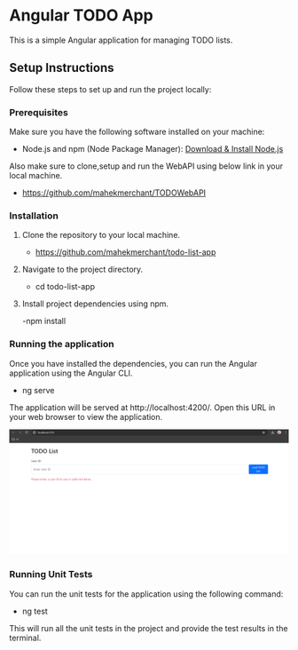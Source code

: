 # Angular TODO App

This is a simple Angular application for managing TODO lists.

## Setup Instructions

Follow these steps to set up and run the project locally:

### Prerequisites

Make sure you have the following software installed on your machine:

- Node.js and npm (Node Package Manager): [Download & Install Node.js](https://nodejs.org)

Also make sure to clone,setup and run the WebAPI using below link in your local machine.

- https://github.com/mahekmerchant/TODOWebAPI

### Installation

1. Clone the repository to your local machine.

   - https://github.com/mahekmerchant/todo-list-app
    
2. Navigate to the project directory.

   - cd todo-list-app

3. Install project dependencies using npm.

   -npm install
   
### Running the application
Once you have installed the dependencies, you can run the Angular application using the Angular CLI.

  - ng serve
    
The application will be served at http://localhost:4200/. Open this URL in your web browser to view the application.

   ![screenshot](Todolistapp.png)
   
### Running Unit Tests
You can run the unit tests for the application using the following command:

  - ng test

This will run all the unit tests in the project and provide the test results in the terminal.
